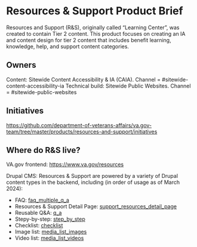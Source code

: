 # Resources & Support Product Brief

Resources and Support (R&S), originally called “Learning Center”, was created to contain Tier 2 content. This product focuses on creating an IA and content design for tier 2 content that includes benefit learning, knowledge, help, and support content categories. 

## Owners
Content: Sitewide Content Accessibility & IA (CAIA).  Channel = #sitewide-content-accessibility-ia
Technical build: Sitewide Public Websites. Channel = #sitewide-public-websites

## Initiatives
https://github.com/department-of-veterans-affairs/va.gov-team/tree/master/products/resources-and-support/initiatives

## Where do R&S live? 
VA.gov frontend: https://www.va.gov/resources

Drupal CMS: Resources & Support are powered by a variety of Drupal content types in the backend, including (in order of usage as of March 2024):

* FAQ: [faq_multiple_q_a](https://prod.cms.va.gov/admin/content?title=&type=faq_multiple_q_a&moderation_state=All&owner=All) 
* Resources & Support Detail Page: [support_resources_detail_page](https://prod.cms.va.gov/admin/content?title=&type=support_resources_detail_page&moderation_state=All&owner=All)
* Reusable Q&A: [q_a](https://prod.cms.va.gov/admin/content?title=&type=q_a&moderation_state=All&owner=All) 
* Stepy-by-step: [step_by_step](https://prod.cms.va.gov/admin/content?title=&type=step_by_step&moderation_state=All&owner=All)
* Checklist: [checklist](https://prod.cms.va.gov/admin/content?title=&type=checklist&moderation_state=All&owner=All) 
* Image list: [media_list_images](https://prod.cms.va.gov/admin/content?title=&type=media_list_images&moderation_state=All&owner=All)
* Video list: [media_list_videos](https://prod.cms.va.gov/admin/content?title=&type=media_list_videos&moderation_state=All&owner=All)
